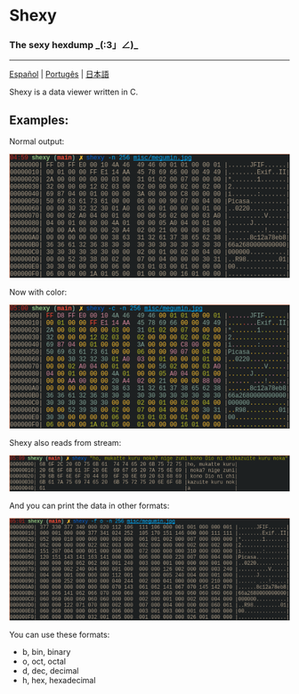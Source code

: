 # Shexy
### The sexy hexdump \_(:3」∠)\_

---

[Español](readmes/README-es.md) | [Portugês](readmes/README-pt.md) | [日本語](readmes/README-jp.md)


Shexy is a data viewer written in C.


## Examples:


Normal output:


![Black and white](images/shexy_bw.png)


Now with color:


![Color](images/shexy_color.png)


Shexy also reads from stream:


![Stdin](images/shexy_stdin.png)


And you can print the data in other formats:


![Octal](images/shexy_octal.png)


You can use these formats:
- b, bin, binary
- o, oct, octal 
- d, dec, decimal
- h, hex, hexadecimal
